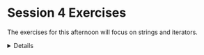 # Session 4 Exercises

The exercises for this afternoon will focus on strings and iterators.

<details>

After looking at the exercises, you can look at the [solutions] provided.

[solutions]: solutions.md

</details>
